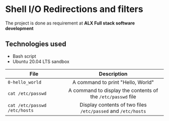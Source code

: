 # Shell I/O Redirections and filters
The project is done as requirement at **ALX Full stack software development**

## Technologies used
* Bash script
* Ubuntu 20.04 LTS sandbox

|File    	   |Description							|
|------------------|:----------------------------------------------------------:|
`0-hello_world`|A command to print "Hello, World"|
`cat /etc/passwd`|A command to display the contents of the `/etc/passwd` file
`cat /etc/passwd /etc/hosts`| Display contents of two files `/etc/passed` and `/etc/hosts`

